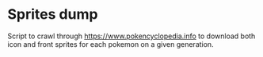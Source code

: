 # Sprites dump

Script to crawl through https://www.pokencyclopedia.info to download both icon and front sprites for each pokemon on a given generation.
